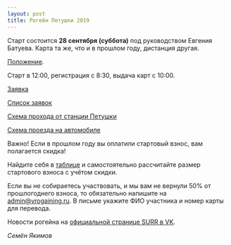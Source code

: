 ```yaml
---
layout: post
title: Рогейн Петушки 2019
---
```


Старт состоится **28 сентября (суббота)** под руководством Евгения Батуева. Карта та же, что и в прошлом году, дистанция другая.

[Положение](https://docs.google.com/document/d/1xjgXllj-WTP5odIsgJATstaDevzGz_kWBnCLDs8vEb8). 

Старт в 12:00, регистрация с 8:30, выдача карт с 10:00.

[Заявка](https://docs.google.com/forms/d/e/1FAIpQLSe604yHqEQo3HvptudfEVCd1v-bl4hT76E4Idv0E07VO30CmA/viewform)

[Список заявок](https://docs.google.com/spreadsheets/d/1ETNVOkWNXtUjjMxPhvPujf6hBiNqV7rXjRUijYXeKwQ)

[Схема прохода от станции Петушки](https://nakarte.me/#m=14/55.90467/39.45997&l=O&nktl=HAqe8mPPO_EKtYWDDH4RUA)

[Схема проезда на автомобиле](https://nakarte.me/#m=13/55.91545/39.46049&l=O&nktl=vquiJLCOCsqENGXuyhy1UA)

Важно! Если в прошлом году вы оплатили стартовый взнос, вам полагается скидка!

Найдите себя в [таблице](https://docs.google.com/spreadsheets/d/1snUcehdtb4lZaa_0RqihlxqzF6ttbKwmUhbLh7WqZ5Q/edit?usp=sharing) 
и самостоятельно рассчитайте размер стартового взноса с учётом скидки.

Если вы не собираетесь участвовать, и мы вам не вернули 50% от прошлогоднего взноса, 
то обязательно напишите на [admin@vrogaining.ru](mailto:admin@vrogaining.ru). 
В письме укажите ФИО участника и номер карты для перевода.

Новости рогейна на [официальной странице SURR в VK](https://vk.com/s_u_r_r). 

<div id="vk_post_-169009251_253"></div>
<script type="text/javascript" src="https://vk.com/js/api/openapi.js?162"></script>
<script type="text/javascript">
  (function() {
    VK.Widgets.Post("vk_post_-169009251_253", -169009251, 253, 'hFgi8JwDId0vcRVfSh4EfBTR22c');
  }());
</script>


*Семён Якимов*

